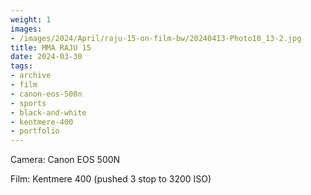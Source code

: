 ```yaml
---
weight: 1
images:
- /images/2024/April/raju-15-on-film-bw/20240413-Photo10_13-2.jpg
title: MMA RAJU 15
date: 2024-03-30
tags:
- archive
- film
- canon-eos-500n
- sports
- black-and-white
- kentmere-400
- portfolio
---
```


Camera: Canon EOS 500N

Film: Kentmere 400 (pushed 3 stop to 3200 ISO)
